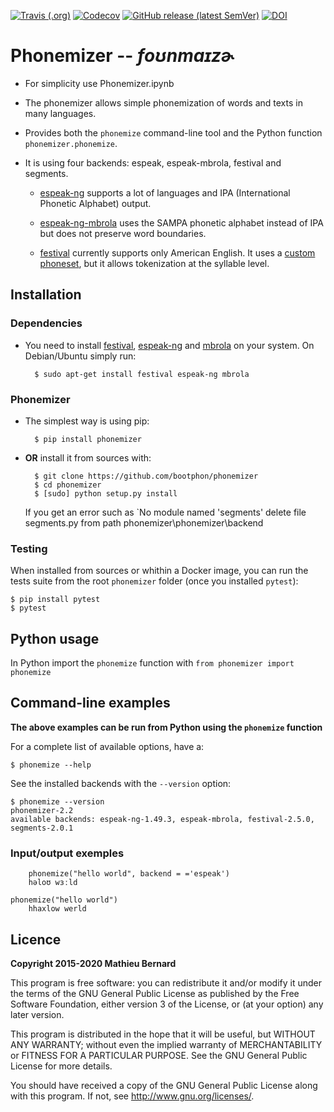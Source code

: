 [![Travis (.org)](https://img.shields.io/travis/bootphon/phonemizer)](
https://travis-ci.org/bootphon/phonemizer)
[![Codecov](https://img.shields.io/codecov/c/github/bootphon/phonemizer)](
https://codecov.io/gh/bootphon/phonemizer)
[![GitHub release (latest SemVer)](https://img.shields.io/github/v/release/bootphon/phonemizer)](
https://github.com/bootphon/phonemizer/releases/latest)
[![DOI](https://zenodo.org/badge/56728069.svg)](
https://doi.org/10.5281/zenodo.1045825)

# Phonemizer -- *foʊnmaɪzɚ*

* For simplicity use Phonemizer.ipynb

* The phonemizer allows simple phonemization of words and texts in many languages.

* Provides both the `phonemize` command-line tool and the Python function
  `phonemizer.phonemize`.

* It is using four backends: espeak, espeak-mbrola, festival and segments.

  * [espeak-ng](https://github.com/espeak-ng/espeak-ng) supports a lot of
    languages and IPA (International Phonetic Alphabet) output.

  * [espeak-ng-mbrola](https://github.com/espeak-ng/espeak-ng/blob/master/docs/mbrola.md)
    uses the SAMPA phonetic alphabet instead of IPA but does not preserve word
    boundaries.

  * [festival](http://www.cstr.ed.ac.uk/projects/festival) currently supports
    only American English. It uses a [custom
    phoneset](http://www.festvox.org/bsv/c4711.html), but it allows tokenization
    at the syllable level.


## Installation

### Dependencies

* You need to install
  [festival](http://www.festvox.org/docs/manual-2.4.0/festival_6.html#Installation),
  [espeak-ng](https://github.com/espeak-ng/espeak-ng#espeak-ng-text-to-speech)
  and [mbrola](https://github.com/numediart/MBROLA) on your system. On
  Debian/Ubuntu simply run:

        $ sudo apt-get install festival espeak-ng mbrola


### Phonemizer

* The simplest way is using pip:

        $ pip install phonemizer

* **OR** install it from sources with:

        $ git clone https://github.com/bootphon/phonemizer
        $ cd phonemizer
        $ [sudo] python setup.py install

  If you get an error such as `No module named 'segments'
  delete file segments.py from path phonemizer\phonemizer\backend

### Testing

When installed from sources or whithin a Docker image, you can run the tests
suite from the root `phonemizer` folder (once you installed `pytest`):

    $ pip install pytest
    $ pytest


## Python usage

In Python import the `phonemize` function with `from phonemizer import
phonemize`


## Command-line examples

**The above examples can be run from Python using the `phonemize` function**


For a complete list of available options, have a:

    $ phonemize --help

See the installed backends with the `--version` option:

    $ phonemize --version
    phonemizer-2.2
    available backends: espeak-ng-1.49.3, espeak-mbrola, festival-2.5.0, segments-2.0.1


### Input/output exemples

        phonemize("hello world", backend = ='espeak')
        həloʊ wɜːld
	
	phonemize("hello world")
        hhaxlow werld


## Licence

**Copyright 2015-2020 Mathieu Bernard**

This program is free software: you can redistribute it and/or modify
it under the terms of the GNU General Public License as published by
the Free Software Foundation, either version 3 of the License, or
(at your option) any later version.

This program is distributed in the hope that it will be useful,
but WITHOUT ANY WARRANTY; without even the implied warranty of
MERCHANTABILITY or FITNESS FOR A PARTICULAR PURPOSE.  See the
GNU General Public License for more details.

You should have received a copy of the GNU General Public License
along with this program. If not, see <http://www.gnu.org/licenses/>.
